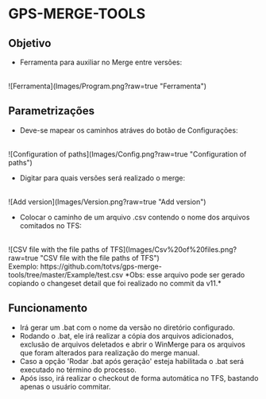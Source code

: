 # GPS-MERGE-TOOLS

## Objetivo
- Ferramenta para auxiliar no Merge entre versões:
<br/>
![Ferramenta](Images/Program.png?raw=true "Ferramenta")

## Parametrizações
- Deve-se mapear os caminhos atráves do botão de Configurações:
<br/>
![Configuration of paths](Images/Config.png?raw=true "Configuration of paths")

- Digitar para quais versões será realizado o merge:
<br/>
![Add version](Images/Version.png?raw=true "Add version")

- Colocar o caminho de um arquivo .csv contendo o nome dos arquivos comitados no TFS:
<br/>
![CSV file with the file paths of TFS](Images/Csv%20of%20files.png?raw=true "CSV file with the file paths of TFS")<br/>
Exemplo: https://github.com/totvs/gps-merge-tools/tree/master/Example/test.csv
*Obs: esse arquivo pode ser gerado copiando o changeset detail que foi realizado no commit da v11.*

## Funcionamento
- Irá gerar um .bat com o nome da versão no diretório configurado.
- Rodando o .bat, ele irá realizar a cópia dos arquivos adicionados, exclusão de arquivos deletados e abrir o WinMerge para os arquivos que foram alterados para realização do merge manual.
- Caso a opção 'Rodar .bat após geração' esteja habilitada o .bat será executado no término do processo.
- Após isso, irá realizar o checkout de forma automática no TFS, bastando apenas o usuário commitar.
